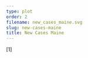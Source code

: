 ```yaml
---
type: plot
order: 2
filename: new_cases_maine.svg
slug: new-cases-maine
title: New Cases Maine
---
```


[1]
